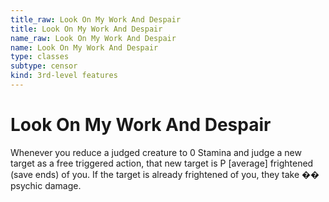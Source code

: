 ```yaml
---
title_raw: Look On My Work And Despair
title: Look On My Work And Despair
name_raw: Look On My Work And Despair
name: Look On My Work And Despair
type: classes
subtype: censor
kind: 3rd-level features
---
```


# Look On My Work And Despair

Whenever you reduce a judged creature to 0 Stamina and judge a new target as a free triggered action, that new target is P \[average\] frightened (save ends) of you. If the target is already frightened of you, they take �� psychic damage.
